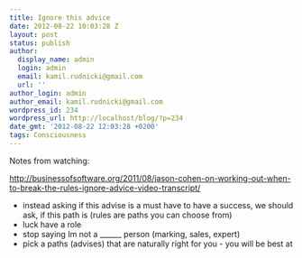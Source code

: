 ```yaml
---
title: Ignore this advice
date: 2012-08-22 10:03:28 Z
layout: post
status: publish
author:
  display_name: admin
  login: admin
  email: kamil.rudnicki@gmail.com
  url: ''
author_login: admin
author_email: kamil.rudnicki@gmail.com
wordpress_id: 234
wordpress_url: http://localhost/blog/?p=234
date_gmt: '2012-08-22 12:03:28 +0200'
tags: Consciousness
---
```


<p>Notes from watching:</p>
<p><a href="http://businessofsoftware.org/2011/08/jason-cohen-on-working-out-when-to-break-the-rules-ignore-advice-video-transcript/">http://businessofsoftware.org/2011/08/jason-cohen-on-working-out-when-to-break-the-rules-ignore-advice-video-transcript/</a></p>
<ul>
<li>instead asking if this advise is a must have to have a success, we should ask, if this path is (rules are paths you can choose from)</li>
<li>luck have a role</li>
<li>stop saying Im not a ______ person (marking, sales, expert)</li>
<li>pick a paths (advises) that are naturally right for you - you will be best at</li>
</ul>
